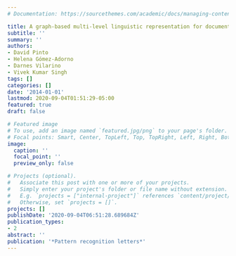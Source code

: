 ```yaml
---
# Documentation: https://sourcethemes.com/academic/docs/managing-content/

title: A graph-based multi-level linguistic representation for document understanding
subtitle: ''
summary: ''
authors:
- David Pinto
- Helena Gómez-Adorno
- Darnes Vilarino
- Vivek Kumar Singh
tags: []
categories: []
date: '2014-01-01'
lastmod: 2020-09-04T01:51:29-05:00
featured: true
draft: false

# Featured image
# To use, add an image named `featured.jpg/png` to your page's folder.
# Focal points: Smart, Center, TopLeft, Top, TopRight, Left, Right, BottomLeft, Bottom, BottomRight.
image:
  caption: ''
  focal_point: ''
  preview_only: false

# Projects (optional).
#   Associate this post with one or more of your projects.
#   Simply enter your project's folder or file name without extension.
#   E.g. `projects = ["internal-project"]` references `content/project/deep-learning/index.md`.
#   Otherwise, set `projects = []`.
projects: []
publishDate: '2020-09-04T06:51:28.689684Z'
publication_types:
- 2
abstract: ''
publication: '*Pattern recognition letters*'
---
```

